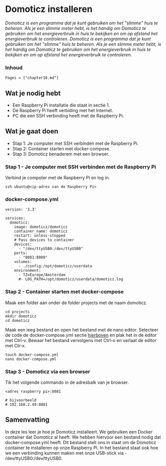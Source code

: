 # Domoticz installeren

*Domoticz is een programma dat je kunt gebruiken om het "slimme" huis te beheren. Als je een slimme meter hebt, is het handig om Domoticz te gebruiken om het energieverbruik in huis te bekijken en om op afstand het energieverbruik te controleren. Domoticz is een programma dat je kunt gebruiken om het "slimme" huis te beheren. Als je een slimme meter hebt, is het handig om Domoticz te gebruiken om het energieverbruik in huis te bekijken en om op afstand het energieverbruik te controleren.*

### Inhoud

```@contents
Pages = ["chapter10.md"]
```

## Wat je nodig hebt

- Een Raspberry Pi installatie die staat in sectie 1.
- De Raspberry Pi heeft verbiding met het Internet.
- PC die een SSH verbinding heeft met de Raspberry Pi.

## Wat je gaat doen

- Stap 1: Je computer met SSH verbinden met de Raspberry Pi.
- Stap 2: Container starten met docker-compose.
- Stap 3: Domoticz benaderem met een browser.

### Stap 1 - Je computer met SSH verbinden met de Raspberry Pi

Verbind je compoter met de Raspberry Pi en log in.
```
ssh ubuntu@<ip-adres van de Raspberry Pi>
```

### docker-compose.yml
```
version: '3.3'

services:
  domoticz:
    image: domoticz/domoticz
    container_name: domoticz
    restart: unless-stopped
    # Pass devices to container
    devices:
      - "/dev/ttyUSB0:/dev/ttyUSB0"
    ports:
      - "8081:8080"
    volumes:
      - ./config:/opt/domoticz/userdata
    environment:
      - TZ=Europe/Amsterdam
      #- LOG_PATH=/opt/domoticz/userdata/domoticz.log
```


### Stap 2 - Container starten met docker-compose

Maak een folder aan onder de folder projects met de naam domoticz.
```
cd projects
mkdir domoticz
cd domoticz
```

Maak een leeg bestand en open het bestand met de nano editor. Selecteer de code de docker-compose.yml sectie [hierboven](#docker-compose.yml) en plak het in de editor met Ctrl-v. Bewaar het bestand vervolgens met Ctrl-o en verlaat de editor met Ctr-x.
```
touch docker-compose.yml
nano docker-compose.yml
```

### Stap 3 - Domoticz via een browser

Tik het volgende commando in de adresbalk van je browser.
```
<adres raspberry pi>:8081

# bijvoorbeeld
# 192.168.2.49:8081

```

## Samenvatting

In deze les leer je hoe je Domoticz installeert. We gebruiken een Docker container dat Domoticz al heeft. We hebben hiervoor een bestand nodig dat docker-compose.yml heeft. Dit bestand stelt ons in staat om de Domoticz container te installeren op onze Raspberry Pi. In het bestand staat ook hoe we een verbinding kunnen maken met onze USB-stick via - /dev/ttyUSB0:/dev/ttyUSB0.